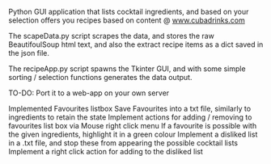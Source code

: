 Python GUI application that lists cocktail ingredients, and based on your selection offers you recipes based on content @ www.cubadrinks.com

The scapeData.py script scrapes the data, and stores the raw BeautifoulSoup html text, and also the extract recipe items as a dict saved in the json file.

The recipeApp.py script spawns the Tkinter GUI, and with some simple sorting / selection functions generates the data output.

TO-DO:
Port it to a web-app on your own server

Implemented Favourites listbox
Save Favourites into a txt file, similarly to ingredients to retain the state
Implement actions for adding / removing to favourites list box via Mouse right click menu 
If a favourite is possible with the given ingredients, highlight it in a green colour
Implement a disliked list in a .txt file, and stop these from appearing the possible cocktail lists
Implement a right click action for adding to the disliked list 
